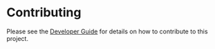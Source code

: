 # Contributing

Please see the [Developer Guide](https://aiko.readthedocs.io/en/latest/guides/dev/dev-contributing.html) for details on how to contribute to this project.